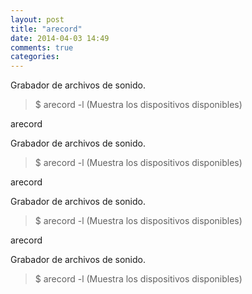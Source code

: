 ```yaml
---
layout: post
title: "arecord"
date: 2014-04-03 14:49
comments: true
categories: 
---
```

Grabador de archivos de sonido.

>$ arecord -l (Muestra los dispositivos disponibles)

arecord

Grabador de archivos de sonido.

>$ arecord -l (Muestra los dispositivos disponibles)

arecord

Grabador de archivos de sonido.

>$ arecord -l (Muestra los dispositivos disponibles)

arecord

Grabador de archivos de sonido.

>$ arecord -l (Muestra los dispositivos disponibles)

